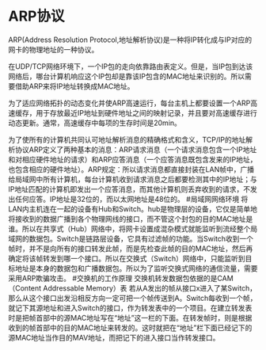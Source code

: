 # ARP协议 #
ARP(Address Resolution Protocol,地址解析协议)是一种将IP转化成与IP对应的网卡的物理地址的一种协议。

在UDP/TCP网络环境下，一个IP包的走向依靠路由表定义。但是，当IP包到达该网络后，哪台计算机响应这个IP包却是靠该IP包含的MAC地址来识别的。所以需要借助ARP来将IP地址转换成MAC地址。

为了适应网络拓扑的动态变化并使ARP高速运行，每台主机上都要设置一个ARP高速缓存，用于存放最近IP地址到硬件地址之间的映射记录，并且要对高速缓存进行动态更新。通常，高速缓存中每项的生存时间是20min。

为了使所有的计算机共同认可地址解析消息的精确格式和含义，TCP/IP的地址解析协议ARP定义了两种基本的消息：ARP请求消息（一个请求消息包含一个IP地址和对相应硬件地址的请求）和ARP应答消息（一个应答消息既包含发来的IP地址，也包含相应的硬件地址）。ARP规定：所以请求消息都直接封装在LAN帧中，广播给局域网中所有计算机，每台计算机收到请求消息之后都要检测其中的IP地址；与IP地址匹配的计算机即发出一个应答消息，而其他计算机则丢弃收到的请求，不发出任何应答。IP地址是32位的，而以太网地址是48位的。
#局域网网络环境
将LAN内主机连在一起的设备有Hub和Switch。hub是物理层的设备，它仅是简单地将接收到的数据广播到各个物理网线的接口，而不管这个封包的目的MAC地址是谁。所以在共享式（Hub）网络中，将网卡设置成混杂模式就能监听到流经整个局域网的数据包。Switch是链路层设备，它具有过滤帧的功能。当Switch收到一个帧时，并不是向所有的接口转发此帧，而是先检查此帧的目的MAC地址，然后再确定将该帧转发到哪一个接口。所以在交换式（Switch）网络中，只能监听到目标地址是本身的数据包和广播数据包。所以为了监听交换式网络的通信流量，需要采用ARP欺骗攻击。
#交换机的工作原理
交换机转发数据包依据的是CAM（Content Addressable Memory）表 
若从A发出的帧从接口x进入了某Switch，那么从这个接口出发沿相反方向一定可把一个帧传送到A。Switch每收到一个帧，就记下其源地址和进入Switch的接口，作为转发表中的一个项目。在建立转发表时是把帧首部中的源MAC地址写在“地址”这一栏的下面。在转发帧时，则是根据收到的帧首部中的目的MAC地址来转发的。这时就把在“地址”栏下面已经记下的源MAC地址当作目的MAV地址，而把记下的进入接口当作转发接口。
